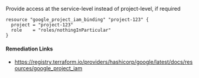 
Provide access at the service-level instead of project-level, if required

```hcl
resource "google_project_iam_binding" "project-123" {
  project = "project-123"
  role    = "roles/nothingInParticular"
}
```

#### Remediation Links
 - https://registry.terraform.io/providers/hashicorp/google/latest/docs/resources/google_project_iam
        